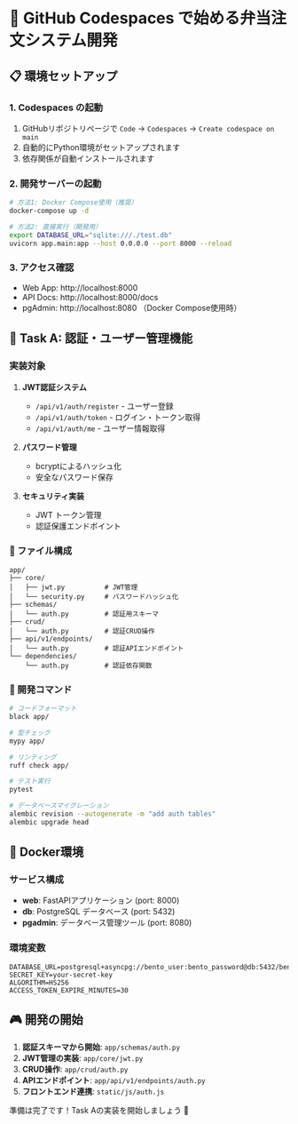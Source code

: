 # 🚀 GitHub Codespaces で始める弁当注文システム開発

## 📋 環境セットアップ

### 1. Codespaces の起動

1. GitHubリポジトリページで `Code` → `Codespaces` → `Create codespace on main`
2. 自動的にPython環境がセットアップされます
3. 依存関係が自動インストールされます

### 2. 開発サーバーの起動

```bash
# 方法1: Docker Compose使用（推奨）
docker-compose up -d

# 方法2: 直接実行（開発用）
export DATABASE_URL="sqlite:///./test.db"
uvicorn app.main:app --host 0.0.0.0 --port 8000 --reload
```

### 3. アクセス確認

- Web App: http://localhost:8000
- API Docs: http://localhost:8000/docs
- pgAdmin: http://localhost:8080 （Docker Compose使用時）

## 🎯 Task A: 認証・ユーザー管理機能

### 実装対象

1. **JWT認証システム**
   - `/api/v1/auth/register` - ユーザー登録
   - `/api/v1/auth/token` - ログイン・トークン取得  
   - `/api/v1/auth/me` - ユーザー情報取得

2. **パスワード管理**
   - bcryptによるハッシュ化
   - 安全なパスワード保存

3. **セキュリティ実装**
   - JWT トークン管理
   - 認証保護エンドポイント

### 📁 ファイル構成

```
app/
├── core/
│   ├── jwt.py          # JWT管理
│   └── security.py     # パスワードハッシュ化
├── schemas/
│   └── auth.py         # 認証用スキーマ
├── crud/
│   └── auth.py         # 認証CRUD操作
├── api/v1/endpoints/
│   └── auth.py         # 認証APIエンドポイント
└── dependencies/
    └── auth.py         # 認証依存関数
```

### 🔧 開発コマンド

```bash
# コードフォーマット
black app/

# 型チェック
mypy app/

# リンティング
ruff check app/

# テスト実行
pytest

# データベースマイグレーション
alembic revision --autogenerate -m "add auth tables"
alembic upgrade head
```

## 🐳 Docker環境

### サービス構成

- **web**: FastAPIアプリケーション (port: 8000)
- **db**: PostgreSQL データベース (port: 5432)  
- **pgadmin**: データベース管理ツール (port: 8080)

### 環境変数

```env
DATABASE_URL=postgresql+asyncpg://bento_user:bento_password@db:5432/bento_ordering
SECRET_KEY=your-secret-key
ALGORITHM=HS256
ACCESS_TOKEN_EXPIRE_MINUTES=30
```

## 🎮 開発の開始

1. **認証スキーマから開始**: `app/schemas/auth.py`
2. **JWT管理の実装**: `app/core/jwt.py`
3. **CRUD操作**: `app/crud/auth.py`
4. **APIエンドポイント**: `app/api/v1/endpoints/auth.py`
5. **フロントエンド連携**: `static/js/auth.js`

準備は完了です！Task Aの実装を開始しましょう 🚀